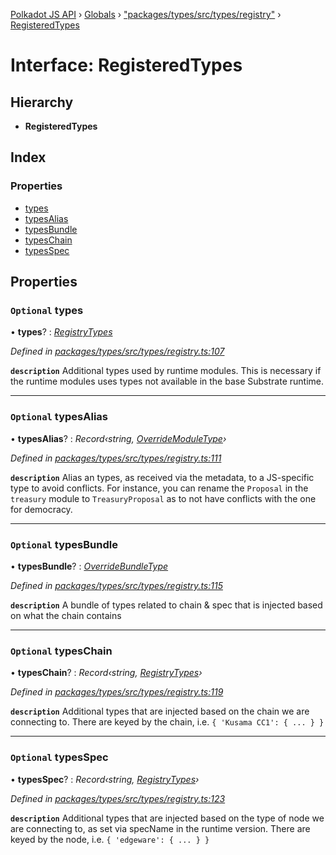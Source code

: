[Polkadot JS API](../README.md) › [Globals](../globals.md) › ["packages/types/src/types/registry"](../modules/_packages_types_src_types_registry_.md) › [RegisteredTypes](_packages_types_src_types_registry_.registeredtypes.md)

# Interface: RegisteredTypes

## Hierarchy

* **RegisteredTypes**

## Index

### Properties

* [types](_packages_types_src_types_registry_.registeredtypes.md#optional-types)
* [typesAlias](_packages_types_src_types_registry_.registeredtypes.md#optional-typesalias)
* [typesBundle](_packages_types_src_types_registry_.registeredtypes.md#optional-typesbundle)
* [typesChain](_packages_types_src_types_registry_.registeredtypes.md#optional-typeschain)
* [typesSpec](_packages_types_src_types_registry_.registeredtypes.md#optional-typesspec)

## Properties

### `Optional` types

• **types**? : *[RegistryTypes](../modules/_packages_types_src_types_registry_.md#registrytypes)*

*Defined in [packages/types/src/types/registry.ts:107](https://github.com/polkadot-js/api/blob/c2ff1b32a/packages/types/src/types/registry.ts#L107)*

**`description`** Additional types used by runtime modules. This is necessary if the runtime modules
uses types not available in the base Substrate runtime.

___

### `Optional` typesAlias

• **typesAlias**? : *Record‹string, [OverrideModuleType](../modules/_packages_types_src_types_registry_.md#overridemoduletype)›*

*Defined in [packages/types/src/types/registry.ts:111](https://github.com/polkadot-js/api/blob/c2ff1b32a/packages/types/src/types/registry.ts#L111)*

**`description`** Alias an types, as received via the metadata, to a JS-specific type to avoid conflicts. For instance, you can rename the `Proposal` in the `treasury` module to `TreasuryProposal` as to not have conflicts with the one for democracy.

___

### `Optional` typesBundle

• **typesBundle**? : *[OverrideBundleType](_packages_types_src_types_registry_.overridebundletype.md)*

*Defined in [packages/types/src/types/registry.ts:115](https://github.com/polkadot-js/api/blob/c2ff1b32a/packages/types/src/types/registry.ts#L115)*

**`description`** A bundle of types related to chain & spec that is injected based on what the chain contains

___

### `Optional` typesChain

• **typesChain**? : *Record‹string, [RegistryTypes](../modules/_packages_types_src_types_registry_.md#registrytypes)›*

*Defined in [packages/types/src/types/registry.ts:119](https://github.com/polkadot-js/api/blob/c2ff1b32a/packages/types/src/types/registry.ts#L119)*

**`description`** Additional types that are injected based on the chain we are connecting to. There are keyed by the chain, i.e. `{ 'Kusama CC1': { ... } }`

___

### `Optional` typesSpec

• **typesSpec**? : *Record‹string, [RegistryTypes](../modules/_packages_types_src_types_registry_.md#registrytypes)›*

*Defined in [packages/types/src/types/registry.ts:123](https://github.com/polkadot-js/api/blob/c2ff1b32a/packages/types/src/types/registry.ts#L123)*

**`description`** Additional types that are injected based on the type of node we are connecting to, as set via specName in the runtime version. There are keyed by the node, i.e. `{ 'edgeware': { ... } }`
